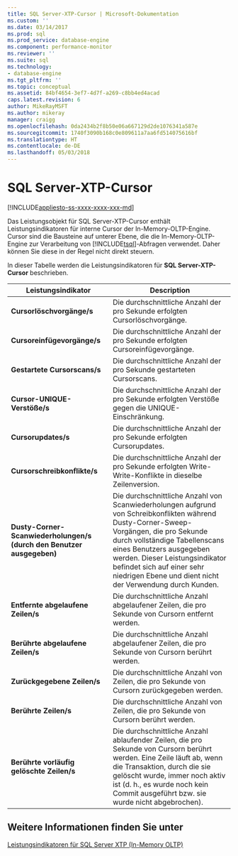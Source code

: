 ```yaml
---
title: SQL Server-XTP-Cursor | Microsoft-Dokumentation
ms.custom: ''
ms.date: 03/14/2017
ms.prod: sql
ms.prod_service: database-engine
ms.component: performance-monitor
ms.reviewer: ''
ms.suite: sql
ms.technology:
- database-engine
ms.tgt_pltfrm: ''
ms.topic: conceptual
ms.assetid: 84bf4654-3ef7-4d7f-a269-c8bb4ed4acad
caps.latest.revision: 6
author: MikeRayMSFT
ms.author: mikeray
manager: craigg
ms.openlocfilehash: 0da2434b2f8b50e06a667129d2de1076341a587e
ms.sourcegitcommit: 1740f3090b168c0e809611a7aa6fd514075616bf
ms.translationtype: HT
ms.contentlocale: de-DE
ms.lasthandoff: 05/03/2018
---
```

# <a name="sql-server-xtp-cursors"></a>SQL Server-XTP-Cursor
[!INCLUDE[appliesto-ss-xxxx-xxxx-xxx-md](../../includes/appliesto-ss-xxxx-xxxx-xxx-md.md)]

  Das Leistungsobjekt für SQL Server-XTP-Cursor enthält Leistungsindikatoren für interne Cursor der In-Memory-OLTP-Engine. Cursor sind die Bausteine auf unterer Ebene, die die In-Memory-OLTP-Engine zur Verarbeitung von [!INCLUDE[tsql](../../includes/tsql-md.md)]-Abfragen verwendet. Daher können Sie diese in der Regel nicht direkt steuern.  
  
 In dieser Tabelle werden die Leistungsindikatoren für **SQL Server-XTP-Cursor** beschrieben.  
  
|Leistungsindikator|Description|  
|-------------|-----------------|  
|**Cursorlöschvorgänge/s**|Die durchschnittliche Anzahl der pro Sekunde erfolgten Cursorlöschvorgänge.|  
|**Cursoreinfügevorgänge/s**|Die durchschnittliche Anzahl der pro Sekunde erfolgten Cursoreinfügevorgänge.|  
|**Gestartete Cursorscans/s**|Die durchschnittliche Anzahl der pro Sekunde gestarteten Cursorscans.|  
|**Cursor-UNIQUE-Verstöße/s**|Die durchschnittliche Anzahl der pro Sekunde erfolgten Verstöße gegen die UNIQUE-Einschränkung.|  
|**Cursorupdates/s**|Die durchschnittliche Anzahl der pro Sekunde erfolgten Cursorupdates.|  
|**Cursorschreibkonflikte/s**|Die durchschnittliche Anzahl der pro Sekunde erfolgten Write-Write-Konflikte in dieselbe Zeilenversion.|  
|**Dusty-Corner-Scanwiederholungen/s (durch den Benutzer ausgegeben)**|Die durchschnittliche Anzahl von Scanwiederholungen aufgrund von Schreibkonflikten während Dusty-Corner-Sweep-Vorgängen, die pro Sekunde durch vollständige Tabellenscans eines Benutzers ausgegeben werden. Dieser Leistungsindikator befindet sich auf einer sehr niedrigen Ebene und dient nicht der Verwendung durch Kunden.|  
|**Entfernte abgelaufene Zeilen/s**|Die durchschnittliche Anzahl abgelaufener Zeilen, die pro Sekunde von Cursorn entfernt werden.|  
|**Berührte abgelaufene Zeilen/s**|Die durchschnittliche Anzahl abgelaufener Zeilen, die pro Sekunde von Cursorn berührt werden.|  
|**Zurückgegebene Zeilen/s**|Die durchschnittliche Anzahl von Zeilen, die pro Sekunde von Cursorn zurückgegeben werden.|  
|**Berührte Zeilen/s**|Die durchschnittliche Anzahl von Zeilen, die pro Sekunde von Cursorn berührt werden.|  
|**Berührte vorläufig gelöschte Zeilen/s**|Die durchschnittliche Anzahl ablaufender Zeilen, die pro Sekunde von Cursorn berührt werden. Eine Zeile läuft ab, wenn die Transaktion, durch die sie gelöscht wurde, immer noch aktiv ist (d. h., es wurde noch kein Commit ausgeführt bzw. sie wurde nicht abgebrochen).|  
  
## <a name="see-also"></a>Weitere Informationen finden Sie unter  
 [Leistungsindikatoren für SQL Server XTP &#40;In-Memory OLTP&#41;](../../relational-databases/performance-monitor/sql-server-xtp-in-memory-oltp-performance-counters.md)  
  
  
